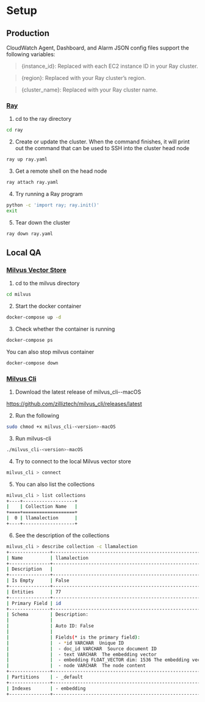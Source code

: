 # Setup

## Production

CloudWatch Agent, Dashboard, and Alarm JSON config files support the following variables:

> {instance_id}: Replaced with each EC2 instance ID in your Ray cluster.

> {region}: Replaced with your Ray cluster’s region.

> {cluster_name}: Replaced with your Ray cluster name.

### [Ray](https://docs.ray.io/en/latest/cluster/vms/user-guides/launching-clusters/aws.html)

1. cd to the ray directory

```bash
cd ray
```

2. Create or update the cluster. When the command finishes, it will print out the command that can be used to SSH into the cluster head node

```bash
ray up ray.yaml
```

3. Get a remote shell on the head node

```bash
ray attach ray.yaml
```

4. Try running a Ray program

```bash
python -c 'import ray; ray.init()'
exit
```

5. Tear down the cluster

```bash
ray down ray.yaml
```

## Local QA

### [Milvus Vector Store](https://milvus.io/docs/install_standalone-docker.md)

1. cd to the milvus directory

```bash
cd milvus
```

2. Start the docker container

```bash
docker-compose up -d
```

3. Check whether the container is running

```bash
docker-compose ps
```

You can also stop milvus container

```bash
docker-compose down
```

### [Milvus Cli](https://github.com/zilliztech/milvus_cli)

1. Download the latest release of milvus_cli-<version>-macOS

https://github.com/zilliztech/milvus_cli/releases/latest

2. Run the following

```bash
sudo chmod +x milvus_cli-<version>-macOS
```

3. Run milvus-cli

```bash
./milvus_cli-<version>-macOS
```

4. Try to connect to the local Milvus vector store

```bash
milvus_cli > connect
```

5. You can also list the collections

```bash
milvus_cli > list collections
+----+-------------------+
|    | Collection Name   |
+====+===================+
|  0 | llamalection      |
+----+-------------------+
```

6. See the description of the collections

```bash
milvus_cli > describe collection -c llamalection
+---------------+----------------------------------------------------------+
| Name          | llamalection                                             |
+---------------+----------------------------------------------------------+
| Description   |                                                          |
+---------------+----------------------------------------------------------+
| Is Empty      | False                                                    |
+---------------+----------------------------------------------------------+
| Entities      | 77                                                       |
+---------------+----------------------------------------------------------+
| Primary Field | id                                                       |
+---------------+----------------------------------------------------------+
| Schema        | Description:                                             |
|               |                                                          |
|               | Auto ID: False                                           |
|               |                                                          |
|               | Fields(* is the primary field):                          |
|               |  - *id VARCHAR  Unique ID                                |
|               |  - doc_id VARCHAR  Source document ID                    |
|               |  - text VARCHAR  The embedding vector                    |
|               |  - embedding FLOAT_VECTOR dim: 1536 The embedding vector |
|               |  - node VARCHAR  The node content                        |
+---------------+----------------------------------------------------------+
| Partitions    | - _default                                               |
+---------------+----------------------------------------------------------+
| Indexes       | - embedding                                              |
+---------------+----------------------------------------------------------+
```
